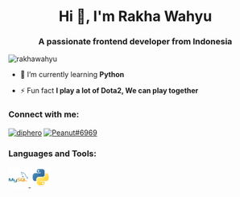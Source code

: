 <h1 align="center">Hi 👋, I'm Rakha Wahyu</h1>
<h3 align="center">A passionate frontend developer from Indonesia</h3>

<p align="left"> <img src="https://komarev.com/ghpvc/?username=rakhawahyu&label=Profile%20views&color=0e75b6&style=flat" alt="rakhawahyu" /> </p>

- 🌱 I’m currently learning **Python**

- ⚡ Fun fact **I play a lot of Dota2, We can play together**

<h3 align="left">Connect with me:</h3>
<p align="left">
<a href="https://fb.com/diphero" target="blank"><img align="center" src="https://raw.githubusercontent.com/rahuldkjain/github-profile-readme-generator/master/src/images/icons/Social/facebook.svg" alt="diphero" height="30" width="40" /></a>
<a href="https://discord.gg/Peanut#6969" target="blank"><img align="center" src="https://raw.githubusercontent.com/rahuldkjain/github-profile-readme-generator/master/src/images/icons/Social/discord.svg" alt="Peanut#6969" height="30" width="40" /></a>
</p>

<h3 align="left">Languages and Tools:</h3>
<p align="left"> <a href="https://www.mysql.com/" target="_blank" rel="noreferrer"> <img src="https://raw.githubusercontent.com/devicons/devicon/master/icons/mysql/mysql-original-wordmark.svg" alt="mysql" width="40" height="40"/> </a> <a href="https://www.python.org" target="_blank" rel="noreferrer"> <img src="https://raw.githubusercontent.com/devicons/devicon/master/icons/python/python-original.svg" alt="python" width="40" height="40"/> </a> </p>
